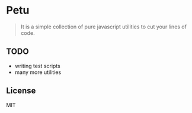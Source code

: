 # Petu
> It is a simple collection of pure javascript utilities to cut your lines of code.

## TODO
* writing test scripts
* many more utilities

## License
MIT
